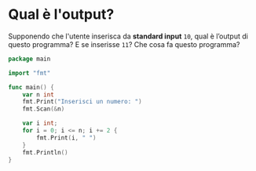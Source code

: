 # Qual è l'output?

Supponendo che l'utente inserisca da **standard input** `10`, qual è l’output di questo programma? 
E se inserisse `11`?
Che cosa fa questo programma?

```go
package main

import "fmt"

func main() {
	var n int
	fmt.Print("Inserisci un numero: ")
	fmt.Scan(&n)

	var i int;
	for i = 0; i <= n; i += 2 {
		fmt.Print(i, " ")
	}
	fmt.Println()
}
```
